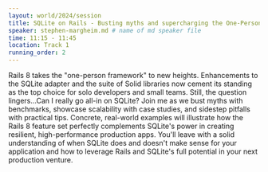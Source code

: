 ```yaml
---
layout: world/2024/session
title: SQLite on Rails - Busting myths and supercharging the One-Person Framework
speaker: stephen-margheim.md # name of md speaker file
time: 11:15 - 11:45
location: Track 1
running_order: 2
---
```


Rails 8 takes the "one-person framework" to new heights. Enhancements to the SQLite adapter and the suite of Solid libraries now cement its standing as the top choice for solo developers and small teams. Still, the question lingers...Can I really go all-in on SQLite? Join me as we bust myths with benchmarks, showcase scalability with case studies, and sidestep pitfalls with practical tips. Concrete, real-world examples will illustrate how the Rails 8 feature set perfectly complements SQLite's power in creating resilient, high-performance production apps. You'll leave with a solid understanding of when SQLite does and doesn't make sense for your application and how to leverage Rails and SQLite's full potential in your next production venture.
